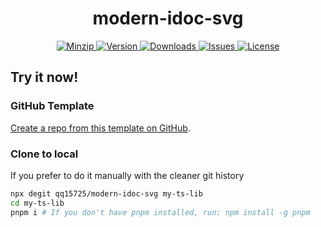 <h1 align="center">modern-idoc-svg</h1>

<p align="center">
  <a href="https://unpkg.com/modern-idoc-svg">
    <img src="https://img.shields.io/bundlephobia/minzip/modern-idoc-svg" alt="Minzip">
  </a>
  <a href="https://www.npmjs.com/package/modern-idoc-svg">
    <img src="https://img.shields.io/npm/v/modern-idoc-svg.svg" alt="Version">
  </a>
  <a href="https://www.npmjs.com/package/modern-idoc-svg">
    <img src="https://img.shields.io/npm/dm/modern-idoc-svg" alt="Downloads">
  </a>
  <a href="https://github.com/qq15725/modern-idoc-svg/issues">
    <img src="https://img.shields.io/github/issues/qq15725/modern-idoc-svg" alt="Issues">
  </a>
  <a href="https://github.com/qq15725/modern-idoc-svg/blob/main/LICENSE">
    <img src="https://img.shields.io/npm/l/modern-idoc-svg.svg" alt="License">
  </a>
</p>

## Try it now!

### GitHub Template

[Create a repo from this template on GitHub](https://github.com/qq15725/modern-idoc-svg/generate).

### Clone to local

If you prefer to do it manually with the cleaner git history

```bash
npx degit qq15725/modern-idoc-svg my-ts-lib
cd my-ts-lib
pnpm i # If you don't have pnpm installed, run: npm install -g pnpm
```
